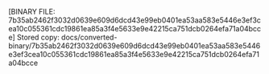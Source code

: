 [BINARY FILE: 7b35ab2462f3032d0639e609d6dcd43e99eb0401ea53aa583e5446e3ef3cea10c055361cdc19861ea85a3f4e5633e9e42215ca751dcb0264efa71a04bcce]
Stored copy: docs/converted-binary/7b35ab2462f3032d0639e609d6dcd43e99eb0401ea53aa583e5446e3ef3cea10c055361cdc19861ea85a3f4e5633e9e42215ca751dcb0264efa71a04bcce
